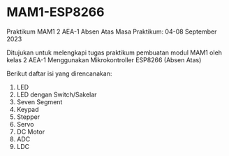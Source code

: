 # MAM1-ESP8266
Praktikum MAM1 2 AEA-1 Absen Atas 
Masa Praktikum: 04-08 September 2023

Ditujukan untuk melengkapi tugas praktikum pembuatan modul MAM1 oleh kelas 2 AEA-1
Menggunakan Mikrokontroller ESP8266 (Absen Atas)

Berikut daftar isi yang direncanakan:
1. LED
2. LED dengan Switch/Sakelar
3. Seven Segment
4. Keypad
5. Stepper
6. Servo
7. DC Motor
8. ADC
9. LDC

